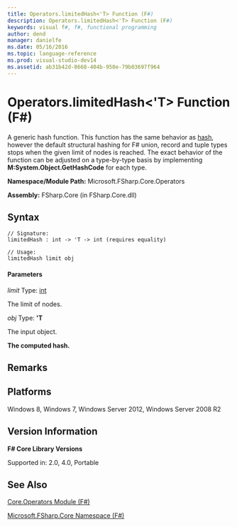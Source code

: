 ```yaml
---
title: Operators.limitedHash<'T> Function (F#)
description: Operators.limitedHash<'T> Function (F#)
keywords: visual f#, f#, functional programming
author: dend
manager: danielfe
ms.date: 05/16/2016
ms.topic: language-reference
ms.prod: visual-studio-dev14
ms.assetid: ab31b42d-8668-404b-950e-79b03697f964 
---
```


# Operators.limitedHash<'T> Function (F#)

A generic hash function. This function has the same behavior as [hash](https://msdn.microsoft.com/library/a83c0432-919e-407d-9ffc-8cf34fbc6daa), however the default structural hashing for F# union, record and tuple types stops when the given limit of nodes is reached. The exact behavior of the function can be adjusted on a type-by-type basis by implementing **M:System.Object.GetHashCode** for each type.

**Namespace/Module Path:** Microsoft.FSharp.Core.Operators

**Assembly:** FSharp.Core (in FSharp.Core.dll)


## Syntax

```
// Signature:
limitedHash : int -> 'T -> int (requires equality)

// Usage:
limitedHash limit obj
```

#### Parameters
*limit*
Type: [int](https://msdn.microsoft.com/library/025d5455-3622-4ea5-9573-3ecbd4ee1375)


The limit of nodes.


*obj*
Type: **'T**


The input object.



**The computed hash.**
## Remarks

## Platforms
Windows 8, Windows 7, Windows Server 2012, Windows Server 2008 R2


## Version Information
**F# Core Library Versions**

Supported in: 2.0, 4.0, Portable




## See Also
[Core.Operators Module &#40;F&#35;&#41;](Core.Operators-Module-%5BFSharp%5D.md)

[Microsoft.FSharp.Core Namespace &#40;F&#35;&#41;](Microsoft.FSharp.Core-Namespace-%5BFSharp%5D.md)


